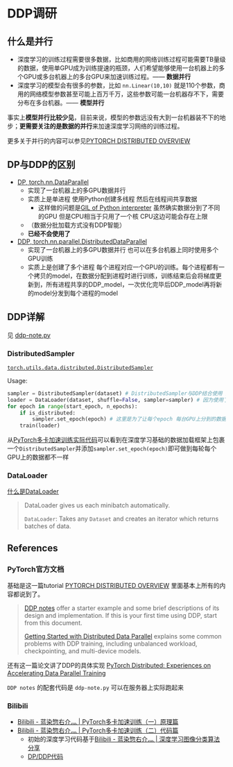 # DDP调研

## 什么是并行

- 深度学习的训练过程需要很多数据，比如商用的网络训练过程可能需要TB量级的数据，使用单GPU成为训练提速的瓶颈，人们希望能够使用一台机器上的多个GPU或多台机器上的多台GPU来加速训练过程。—— **数据并行**
- 深度学习的模型会有很多的参数，比如 `nn.Linear(10,10)` 就是110个参数，商用的网络模型参数甚至可能上百万千万，这些参数可能一台机器存不下，需要分布在多台机器。—— **模型并行**

事实上**模型并行比较少见**，目前来说，模型的参数远没有大到一台机器装不下的地步；**更需要关注的是数据的并行**来加速深度学习网络的训练过程。

更多关于并行的内容可以参见[PYTORCH DISTRIBUTED OVERVIEW](https://pytorch.org/tutorials/beginner/dist_overview.html)

## DP与DDP的区别

- [DP, torch.nn.DataParallel](https://pytorch.org/docs/stable/generated/torch.nn.DataParallel.html#torch.nn.DataParallel)
    - 实现了一台机器上的多GPU数据并行
    - 实质上是单进程 使用Python创建多线程 然后在线程间共享数据
        - 这样做的问题是[GIL of Python interpreter](https://realpython.com/python-gil/) 虽然确实数据分到了不同的GPU 但是CPU相当于只用了一个核 CPU这边可能会存在上限
    - （数据分批加载方式没有DDP智能）
    - **已经不会使用了**
- [DDP, torch.nn.parallel.DistributedDataParallel](https://pytorch.org/docs/stable/generated/torch.nn.parallel.DistributedDataParallel.html#torch.nn.parallel.DistributedDataParallel)
    - 实现了一台机器上的多GPU数据并行 也可以在多台机器上同时使用多个GPU训练
    - 实质上是创建了多个进程 每个进程对应一个GPU的训练。每个进程都有一个拷贝的model，在数据分配到进程时进行训练，训练结束后会将梯度更新到，所有进程共享的DDP_model，一次优化完毕后DDP_model再将新的model分发到每个进程的model

## DDP详解

见 [ddp-note.py](./ddp-note.md)

### DistributedSampler

[`torch.utils.data.distributed.DistributedSampler`](https://pytorch.org/docs/stable/data.html#torch.utils.data.distributed.DistributedSampler)

Usage:

```py
sampler = DistributedSampler(dataset) # DistributedSampler与DDP结合使用 这里DistributedSampler会将所有的数据分成world_size份 分别送入不同的进程/GPU
loader = DataLoader(dataset, shuffle=False, sampler=sampler) # 因为使用了sampler 所以shuffle可以关掉了
for epoch in range(start_epoch, n_epochs):
    if is_distributed:
        sampler.set_epoch(epoch) # 这里是为了让每个epoch 每台GPU上分到的数据分布不一样 相当于每个epoch都由DistributedSampler来重新将数据分组
    train(loader)
```

从[PyTorch多卡加速训练实际代码](https://github.com/inisis/bilibili-video/blob/main/Pytorch多卡加速训练/mnist_train_ddp.py)可以看到在深度学习基础的数据加载框架上包裹一个`DistributedSampler`并添加`sampler.set_epoch(epoch)`即可做到每轮每个GPU上的数据都不一样

### DataLoader

[什么是DataLoader](https://pytorch.org/tutorials/beginner/nn_tutorial.html#refactor-using-dataloader)

> DataLoader gives us each minibatch automatically.
> 
> `DataLoader`: Takes any `Dataset` and creates an iterator which returns batches of data.

## References

### PyTorch官方文档

基础是这一篇tutorial [PYTORCH DISTRIBUTED OVERVIEW](https://pytorch.org/tutorials/beginner/dist_overview.html#torch-nn-parallel-distributeddataparallel) 里面基本上所有的内容都说到了。

> [DDP notes](https://pytorch.org/docs/stable/notes/ddp.html) offer a starter example and some brief descriptions of its design and implementation. If this is your first time using DDP, start from this document.
> 
> [Getting Started with Distributed Data Parallel](https://pytorch.org/tutorials/intermediate/ddp_tutorial.html) explains some common problems with DDP training, including unbalanced workload, checkpointing, and multi-device models.

还有这一篇论文讲了DDP的具体实现 [PyTorch Distributed: Experiences on Accelerating Data Parallel Training](http://www.vldb.org/pvldb/vol13/p3005-li.pdf)

`DDP notes` 的配套代码是 `ddp-note.py` 可以在服务器上实际跑起来

### Bilibili

- [Bilibili - 蓝染惣右介灬 | PyTorch多卡加速训练（一）原理篇](https://www.bilibili.com/video/BV1Fb4y1r79A)
- [Bilibili - 蓝染惣右介灬 | PyTorch多卡加速训练（二）代码篇](https://www.bilibili.com/video/BV1so4y1Q7my)
    - 初始的深度学习代码基于[Bilibili - 蓝染惣右介灬 | 深度学习图像分类算法分享](https://www.bilibili.com/video/BV1xM4y1T7Sg)
    - [DP/DDP代码](https://github.com/inisis/bilibili-video/tree/main/Pytorch多卡加速训练)
